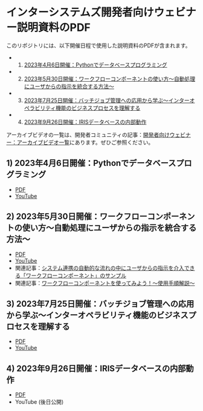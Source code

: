 # インターシステムズ開発者向けウェビナー説明資料のPDF
このリポジトリには、以下開催日程で使用した説明資料のPDFが含まれます。

- 1) [2023年4月6日開催：Pythonでデータベースプログラミング](#1-2023年4月6日開催pythonでデータベースプログラミング)
- 2) [2023年5月30日開催：ワークフローコンポーネントの使い方～自動処理にユーザからの指示を統合する方法～](#2-2023年5月30日開催ワークフローコンポーネントの使い方自動処理にユーザからの指示を統合する方法)
- 3) [2023年7月25日開催：バッチジョブ管理への応用から学ぶ～インターオペラビリティ機能のビジネスプロセスを理解する](#3-2023年7月25日開催バッチジョブ管理への応用から学ぶインターオペラビリティ機能のビジネスプロセスを理解する)
- 4) [2023年9月26日開催：IRISデータベースの内部動作](#4-2023年9月26日開催irisデータベースの内部動作)

アーカイブビデオの一覧は、開発者コミュニティの記事：[開発者向けウェビナー：アーカイブビデオ一覧](https://jp.community.intersystems.com/node/540401)にあります。ぜひご参照ください。

## 1) 2023年4月6日開催：Pythonでデータベースプログラミング
- [PDF](20230426-EmbeddedPython-web.pdf)
- [YouTube](https://www.youtube.com/watch?v=fMxWwf3alNY&list=PLzSN_5VbNaxB39_H2QMMEG_EsNEFc0ASz&index=2)

## 2) 2023年5月30日開催：ワークフローコンポーネントの使い方～自動処理にユーザからの指示を統合する方法～
- [PDF](20230530-WorkFlowComponent.pdf)
- [YouTube](https://www.youtube.com/watch?v=gfJqIHDMBuM&list=PLzSN_5VbNaxB39_H2QMMEG_EsNEFc0ASz&index=3)
- 関連記事：[システム連携の自動的な流れの中にユーザからの指示を介入できる「ワークフローコンポーネント」のサンプル](https://jp.community.intersystems.com/node/542931)
- 関連記事：[ワークフローコンポーネントを使ってみよう！～使用手順解説～](https://jp.community.intersystems.com/node/543006)

## 3) 2023年7月25日開催：バッチジョブ管理への応用から学ぶ～インターオペラビリティ機能のビジネスプロセスを理解する
- [PDF](20230721-ApplicationOfBatchJobManagement.pdf)
- [YouTube](https://www.youtube.com/watch?v=RUxeT4cTy4k&list=PLzSN_5VbNaxB39_H2QMMEG_EsNEFc0ASz&index=5)

## 4) 2023年9月26日開催：IRISデータベースの内部動作
- [PDF](20230926-DBInternalPerformance.pdf)
- YouTube (後日公開)

